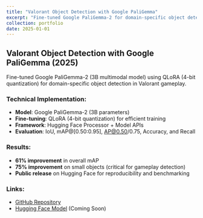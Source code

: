```yaml
---
title: "Valorant Object Detection with Google PaliGemma"
excerpt: "Fine-tuned Google PaliGemma-2 for domain-specific object detection in Valorant gameplay using QLoRA and Hugging Face APIs."
collection: portfolio
date: 2025-01-01
---
```


## Valorant Object Detection with Google PaliGemma (2025)

Fine-tuned Google PaliGemma-2 (3B multimodal model) using QLoRA (4-bit quantization) for domain-specific object detection in Valorant gameplay.

### Technical Implementation:
- **Model**: Google PaliGemma-2 (3B parameters)
- **Fine-tuning**: QLoRA (4-bit quantization) for efficient training
- **Framework**: Hugging Face Processor + Model APIs
- **Evaluation**: IoU, mAP@[0.50:0.95], AP@0.50/0.75, Accuracy, and Recall

### Results:
- **61% improvement** in overall mAP
- **75% improvement** on small objects (critical for gameplay detection)
- **Public release** on Hugging Face for reproducibility and benchmarking

### Links:
- [GitHub Repository](https://github.com/umair-hassan2/valorant-detection)
- [Hugging Face Model](https://huggingface.co/umair-hassan2/valorant-paligemma) (Coming Soon)

